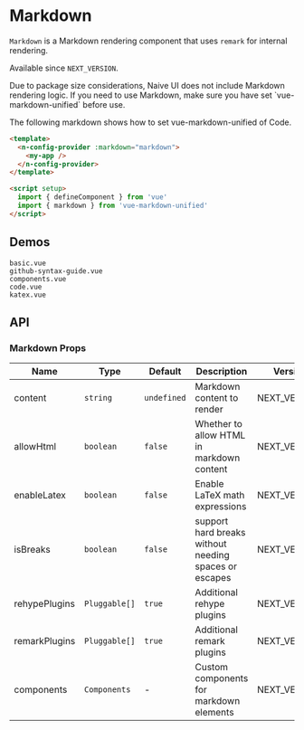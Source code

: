 # Markdown

`Markdown` is a Markdown rendering component that uses `remark` for internal rendering.

Available since `NEXT_VERSION`.

<n-alert title="Attention" type="warning" style="margin-bottom: 16px;" :bordered="false">
Due to package size considerations, Naive UI does not include Markdown rendering logic. If you need to use Markdown, make sure you have set  `vue-markdown-unified` before use.
</n-alert>

The following markdown shows how to set vue-markdown-unified of Code.

```html
<template>
  <n-config-provider :markdown="markdown">
    <my-app />
  </n-config-provider>
</template>

<script setup>
  import { defineComponent } from 'vue'
  import { markdown } from 'vue-markdown-unified'
</script>
```

## Demos

```demo
basic.vue
github-syntax-guide.vue
components.vue
code.vue
katex.vue
```

## API

### Markdown Props

| Name | Type | Default | Description | Version |
| --- | --- | --- | --- | --- |
| content | `string` | `undefined` | Markdown content to render | NEXT_VERSION |
| allowHtml | `boolean` | `false` | Whether to allow HTML in markdown content | NEXT_VERSION |
| enableLatex | `boolean` | `false` | Enable LaTeX math expressions | NEXT_VERSION |
| isBreaks | `boolean` | `false` | support hard breaks without needing spaces or escapes | NEXT_VERSION |
| rehypePlugins | `Pluggable[]` | `true` | Additional rehype plugins | NEXT_VERSION |
| remarkPlugins | `Pluggable[]` | `true` | Additional remark plugins | NEXT_VERSION |
| components | `Components ` | - | Custom components for markdown elements | NEXT_VERSION |

